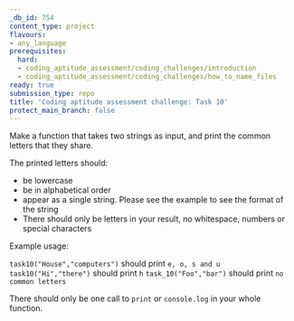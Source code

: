```yaml
---
_db_id: 754
content_type: project
flavours:
- any_language
prerequisites:
  hard:
  - coding_aptitude_assessment/coding_challenges/introduction
  - coding_aptitude_assessment/coding_challenges/how_to_name_files
ready: true
submission_type: repo
title: 'Coding aptitude assessment challenge: Task 10'
protect_main_branch: false
---
```


Make a function that takes two strings as input, and print the common letters that they share.

The printed letters should:
- be lowercase
- be in alphabetical order
- appear as a single string. Please see the example to see the format of the string
- There should only be letters in your result, no whitespace, numbers or special characters

Example usage:

`task10("House","computers")` should print `e, o, s and u`
`task10("Hi","there")` should print `h`
`task_10("Foo","bar")` should print `no common letters`

There should only be one call to `print` or `console.log` in your whole function.
